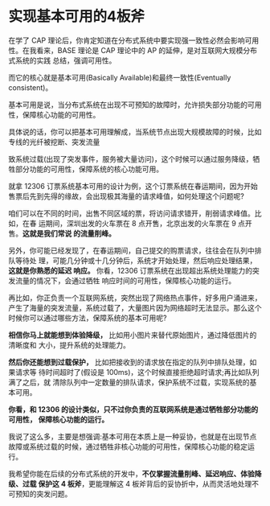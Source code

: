 # 实现基本可用的4板斧

在学了 CAP 理论后，你肯定知道在分布式系统中要实现强一致性必然会影响可用性。在我看来，BASE 理论是 CAP 理论中的 AP 的延伸，是对互联网大规模分布式系统的实践 总结，强调可用性。

而它的核心就是基本可用(Basically Available)和最终一致性(Eventually consistent)。

基本可用是说，当分布式系统在出现不可预知的故障时，允许损失部分功能的可用性，保障核心功能的可用性。

具体说的话，你可以把基本可用理解成，当系统节点出现大规模故障的时候，比如专线的光纤被挖断、突发流量

致系统过载(出现了突发事件，服务被大量访问)，这个时候可以通过服务降级，牺牲部分功能的可用性，保障系统的核心功能可用。



就拿 12306 订票系统基本可用的设计为例，这个订票系统在春运期间，因为开始售票后先到先得的缘故，会出现极其海量的请求峰值，如何处理这个问题呢?

咱们可以在不同的时间，出售不同区域的票，将访问请求错开，削弱请求峰值。比如，在春 运期间，深圳出发的火车票在 8 点开售，北京出发的火车票在 9 点开售。**这就是我们常说 的流量削峰。**

另外，你可能已经发现了，在春运期间，自己提交的购票请求，往往会在队列中排队等待处 理，可能几分钟或十几分钟后，系统才开始处理，然后响应处理结果，**这就是你熟悉的延迟 响应。** 你看，12306 订票系统在出现超出系统处理能力的突发流量的情况下，会通过牺牲 响应时间的可用性，保障核心功能的运行。



再比如，你正负责一个互联网系统，突然出现了网络热点事件，好多用户涌进来，产生了海量的突发流量，系统过载了，大量图片因为网络超时无法显示。那么这个时候你可以通过哪些方法，保障系统的基本可用呢?

**相信你马上就能想到体验降级，** 比如用小图片来替代原始图片，通过降低图片的清晰度和 大小，提升系统的处理能力。

**然后你还能想到过载保护，** 比如把接收到的请求放在指定的队列中排队处理，如果请求等 待时间超时了(假设是 100ms)，这个时候直接拒绝超时请求;再比如队列满了之后，就 清除队列中一定数量的排队请求，保护系统不过载，实现系统的基本可用。

**你看，和 12306 的设计类似，只不过你负责的互联网系统是通过牺牲部分功能的可用性， 保障核心功能的运行。**

我说了这么多，主要是想强调:基本可用在本质上是一种妥协，也就是在出现节点故障或系统过载的时候，通过牺牲非核心功能的可用性，保障核心功能的稳定运行。

我希望你能在后续的分布式系统的开发中，**不仅掌握流量削峰、延迟响应、体验降级、过载 保护这 4 板斧**，更能理解这 4 板斧背后的妥协折中，从而灵活地处理不可预知的突发问题。